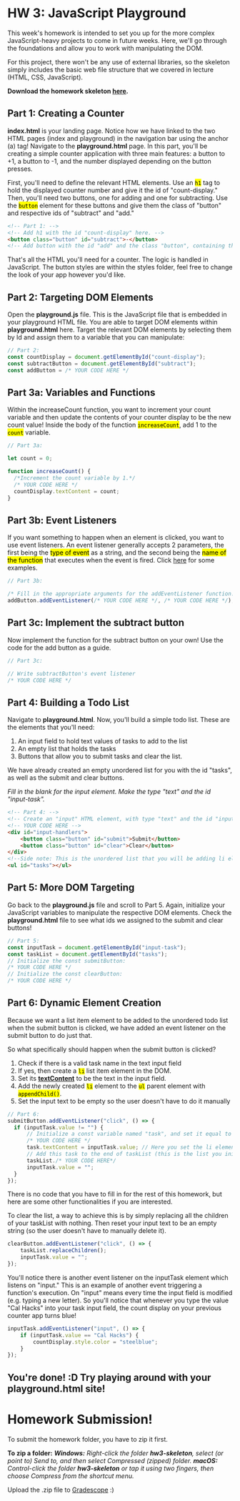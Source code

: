 # HW 3: JavaScript Playground

This week's homework is intended to set you up for the more complex JavaScript-heavy projects to come in future weeks. Here, we'll go through the foundations and allow you to work with manipulating the DOM.

For this project, there won't be any use of external libraries, so the skeleton simply includes the basic web file structure that we covered in lecture (HTML, CSS, JavaScript).

**Download the homework skeleton [here](assets/hw3/sp24-hw3-skeleton.zip).**

## Part 1: Creating a Counter
**index.html** is your landing page. Notice how we have linked to the two HTML pages (index and playground) in the navigation bar using the anchor (a) tag! Navigate to the **playground.html** page. In this part, you'll be creating a simple counter application with three main features: a button to +1, a button to -1, and the number displayed depending on the button presses.

First, you'll need to define the relevant HTML elements. Use an <mark><code>h1</code></mark> tag to hold the displayed counter number and give it the id of "count-display." Then, you'll need two buttons, one for adding and one for subtracting. Use the <mark><code>button</code></mark> element for these buttons and give them the class of "button" and respective ids of "subtract" and "add."

```html
<!-- Part 1: -->
<!-- Add h1 with the id "count-display" here. -->
<button class="button" id="subtract">-</button>
<!-- Add button with the id "add" and the class "button", containing the text "+" here. -->
```

That's all the HTML you'll need for a counter. The logic is handled in JavaScript. The button styles are within the styles folder, feel free to change the look of your app however you'd like.

## Part 2: Targeting DOM Elements

Open the **playground.js** file. This is the JavaScript file that is embedded in your playground HTML file. You are able to target DOM elements within **playground.html** here. Target the relevant DOM elements by selecting them by Id and assign them to a variable that you can manipulate:

```javascript
// Part 2:
const countDisplay = document.getElementById("count-display");
const subtractButton = document.getElementById("subtract");
const addButton = /* YOUR CODE HERE */
```

## Part 3a: Variables and Functions
Within the increaseCount function, you want to increment your count variable and then update the contents of your counter display to be the new count value! Inside the body of the function <mark><code>increaseCount</code></mark>, add 1 to the <mark><code>count</code></mark> variable. 

```javascript
// Part 3a:

let count = 0;

function increaseCount() {
  /*Increment the count variable by 1.*/
  /* YOUR CODE HERE */
  countDisplay.textContent = count;
}
```
## Part 3b: Event Listeners
If you want something to happen when an element is clicked, you want to use event listeners. An event listener generally accepts 2 parameters, the first being the <mark>type of event</mark> as a string, and the second being the <mark>name of the function</mark> that executes when the event is fired. Click [here](https://www.w3schools.com/jsref/met_document_addeventlistener.asp) for some examples.

```javascript
// Part 3b:

/* Fill in the appropriate arguments for the addEventListener function. Reference the link in the spec for help! */
addButton.addEventListener(/* YOUR CODE HERE */, /* YOUR CODE HERE */);
```

## Part 3c: Implement the subtract button
Now implement the function for the subtract button on your own! Use the code for the add button as a guide.

```javascript
// Part 3c:

// Write subtractButton's event listener
/* YOUR CODE HERE */
```

## Part 4: Building a Todo List
Navigate to **playground.html**. Now, you'll build a simple todo list. These are the elements that you'll need:
1. An input field to hold text values of tasks to add to the list
2. An empty list that holds the tasks
3. Buttons that allow you to submit tasks and clear the list. 

We have already created an empty unordered list for you with the id "tasks", as well as the submit and clear buttons.

_Fill in the blank for the input element. Make the type "text" and the id "input-task"._

```html
<!-- Part 4: -->
<!-- Create an "input" HTML element, with type "text" and the id "input-task": -->
<!-- YOUR CODE HERE -->
<div id="input-handlers">
    <button class="button" id="submit">Submit</button>
    <button class="button" id="clear">Clear</button>
</div>
<!--Side note: This is the unordered list that you will be adding li elements to later!-->
<ul id="tasks"></ul>
```

## Part 5: More DOM Targeting
Go back to the **playground.js** file and scroll to Part 5. Again, initialize your JavaScript variables to manipulate the respective DOM elements. Check the **playground.html** file to see what ids we assigned to the submit and clear buttons!

```javascript
// Part 5:
const inputTask = document.getElementById("input-task");
const taskList = document.getElementById("tasks");
// Initialize the const submitButton:
/* YOUR CODE HERE */
// Initialize the const clearButton:
/* YOUR CODE HERE */
```

## Part 6: Dynamic Element Creation
Because we want a list item element to be added to the unordered todo list when the submit button is clicked, we have added an event listener on the submit button to do just that. 

So what specifically should happen when the submit button is clicked? 
1. Check if there is a valid task name in the text input field
2. If yes, then create a <code><mark>li</mark></code> list item element in the DOM.
3. Set its [**textContent**](https://www.w3schools.com/jsref/prop_node_textcontent.asp) to be the text in the input field.
4. Add the newly created <code><mark>li</mark></code> element to the <code><mark>ul</mark></code> parent element with <mark><code>appendChild()</code></mark>.
5. Set the input text to be empty so the user doesn't have to do it manually 

```javascript
// Part 6:
submitButton.addEventListener("click", () => {
  if (inputTask.value != "") {
      // Initialize a const variable named "task", and set it equal to a new li element. 
      /* YOUR CODE HERE */
      task.textContent = inputTask.value; // Here you set the li element you just created to have the text value in the input field!
      // Add this task to the end of taskList (this is the list you initialized earlier!).
      taskList./* YOUR CODE HERE*/
      inputTask.value = "";
  }
});
```

There is no code that you have to fill in for the rest of this homework, but here are some other functionalities if you are interested.

To clear the list, a way to achieve this is by simply replacing all the children of your taskList with nothing. Then reset your input text to be an empty string (so the user doesn't have to manually delete it).

```javascript
clearButton.addEventListener("click", () => {
    taskList.replaceChildren();
    inputTask.value = "";
});
```
You'll notice there is another event listener on the inputTask element which listens on "input." This is an example of another event triggering a function's execution. On "input" means every time the input field is modified (e.g. typing a new letter). So you'll notice that whenever you type the value "Cal Hacks" into your task input field, the count display on your previous counter app turns blue!
 
```javascript
inputTask.addEventListener("input", () => {
    if (inputTask.value == "Cal Hacks") {
        countDisplay.style.color = "steelblue";
    }
});
```

## You're done! :D Try playing around with your playground.html site!

# Homework Submission!
To submit the homework folder, you have to zip it first. 

**To zip a folder:**
_**Windows:** Right-click the folder **hw3-skeleton**, select (or point to) Send to, and then select Compressed (zipped) folder._
_**macOS:** Control-click the folder **hw3-skeleton** or tap it using two fingers, then choose Compress from the shortcut menu._

Upload the .zip file to [Gradescope](https://www.gradescope.com) :)
